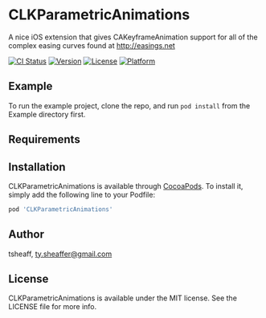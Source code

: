 # CLKParametricAnimations

A nice iOS extension that gives CAKeyframeAnimation support for all of the complex easing curves found at http://easings.net

[![CI Status](https://img.shields.io/travis/tsheaff/CLKParametricAnimations.svg?style=flat)](https://travis-ci.org/tsheaff/CLKParametricAnimations)
[![Version](https://img.shields.io/cocoapods/v/CLKParametricAnimations.svg?style=flat)](https://cocoapods.org/pods/CLKParametricAnimations)
[![License](https://img.shields.io/cocoapods/l/CLKParametricAnimations.svg?style=flat)](https://cocoapods.org/pods/CLKParametricAnimations)
[![Platform](https://img.shields.io/cocoapods/p/CLKParametricAnimations.svg?style=flat)](https://cocoapods.org/pods/CLKParametricAnimations)

## Example

To run the example project, clone the repo, and run `pod install` from the Example directory first.

## Requirements

## Installation

CLKParametricAnimations is available through [CocoaPods](https://cocoapods.org). To install
it, simply add the following line to your Podfile:

```ruby
pod 'CLKParametricAnimations'
```

## Author

tsheaff, ty.sheaffer@gmail.com

## License

CLKParametricAnimations is available under the MIT license. See the LICENSE file for more info.
